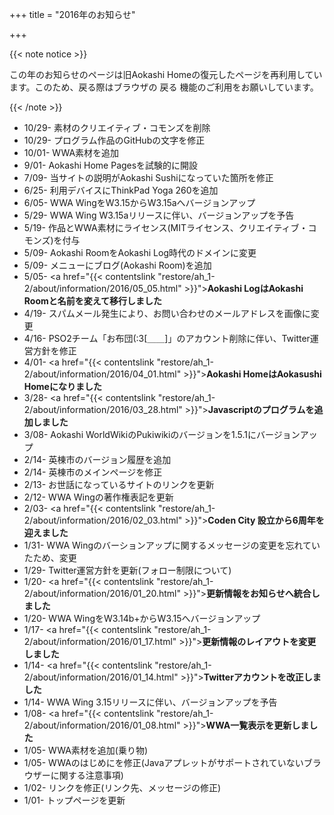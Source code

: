 +++
title = "2016年のお知らせ"

+++

{{< note notice >}}
<p>この年のお知らせのページは旧Aokashi Homeの復元したページを再利用しています。このため、戻る際はブラウザの 戻る 機能のご利用をお願いしています。</p>
{{< /note >}}

- 10/29- 素材のクリエイティブ・コモンズを削除
- 10/29- プログラム作品のGitHubの文字を修正
- 10/01- WWA素材を追加
- 9/01- Aokashi Home Pagesを試験的に開設
- 7/09- 当サイトの説明がAokashi Sushiになっていた箇所を修正
- 6/25- 利用デバイスにThinkPad Yoga 260を追加
- 6/05- WWA WingをW3.15からW3.15aへバージョンアップ
- 5/29- WWA Wing W3.15aリリースに伴い、バージョンアップを予告
- 5/19- 作品とWWA素材にライセンス(MITライセンス、クリエイティブ・コモンズ)を付与
- 5/09- Aokashi RoomをAokashi Log時代のドメインに変更
- 5/09- メニューにブログ(Aokashi Room)を追加
- 5/05- <a href="{{< contentslink "restore/ah_1-2/about/information/2016/05_05.html" >}}">**Aokashi LogはAokashi Roomと名前を変えて移行しました**</a>
- 4/19- スパムメール発生により、お問い合わせのメールアドレスを画像に変更
- 4/16- PSO2チーム「お布団(:3[＿＿]」のアカウント削除に伴い、Twitter運営方針を修正
- 4/01- <a href="{{< contentslink "restore/ah_1-2/about/information/2016/04_01.html" >}}">**Aokashi HomeはAokasushi Homeになりました**</a>
- 3/28- <a href="{{< contentslink "restore/ah_1-2/about/information/2016/03_28.html" >}}">**Javascriptのプログラムを追加しました**</a>
- 3/08- Aokashi WorldWikiのPukiwikiのバージョンを1.5.1にバージョンアップ
- 2/14- 英棟市のバージョン履歴を追加
- 2/14- 英棟市のメインページを修正
- 2/13- お世話になっているサイトのリンクを更新
- 2/12- WWA Wingの著作権表記を更新
- 2/03- <a href="{{< contentslink "restore/ah_1-2/about/information/2016/02_03.html" >}}">**Coden City 設立から6周年を迎えました**</a>
- 1/31- WWA Wingのバーションアップに関するメッセージの変更を忘れていたため、変更
- 1/29- Twitter運営方針を更新(フォロー制限について)
- 1/20- <a href="{{< contentslink "restore/ah_1-2/about/information/2016/01_20.html" >}}">**更新情報をお知らせへ統合しました**</a>
- 1/20- WWA WingをW3.14b+からW3.15へバージョンアップ
- 1/17- <a href="{{< contentslink "restore/ah_1-2/about/information/2016/01_17.html" >}}">**更新情報のレイアウトを変更しました**</a>
- 1/14- <a href="{{< contentslink "restore/ah_1-2/about/information/2016/01_14.html" >}}">**Twitterアカウントを改正しました**</a>
- 1/14- WWA Wing 3.15リリースに伴い、バージョンアップを予告
- 1/08- <a href="{{< contentslink "restore/ah_1-2/about/information/2016/01_08.html" >}}">**WWA一覧表示を更新しました**</a>
- 1/05- WWA素材を追加(乗り物)
- 1/05- WWAのはじめにを修正(Javaアプレットがサポートされていないブラウザーに関する注意事項)
- 1/02- リンクを修正(リンク先、メッセージの修正)
- 1/01- トップページを更新